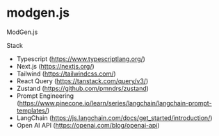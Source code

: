 # modgen.js
ModGen.js

Stack
* Typescript (https://www.typescriptlang.org/)
* Next.js (https://nextjs.org/)
* Tailwind (https://tailwindcss.com/)
* React Query (https://tanstack.com/query/v3/)
* Zustand (https://github.com/pmndrs/zustand)
* Prompt Engineering (https://www.pinecone.io/learn/series/langchain/langchain-prompt-templates/)
* LangChain (https://js.langchain.com/docs/get_started/introduction/)
* Open AI API (https://openai.com/blog/openai-api)
